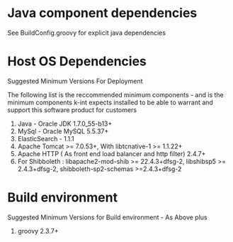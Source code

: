 
# Java component dependencies

See BuildConfig.groovy for explicit java dependencies

# Host OS Dependencies

Suggested Minimum Versions For Deployment

The following list is the reccommended minimum components - and is the minimum components k-int expects installed to be able to warrant and support this software product for customers

1. Java - Oracle JDK 1.7.0_55-b13+
2. MySql - Oracle MySQL 5.5.37+
3. ElasticSearch - 1.1.1
4. Apache Tomcat >= 7.0.53+, With  libtcnative-1 >= 1.1.22+
5. Apache HTTP ( As front end load balancer and http filter) 2.4.7+
6. For Shibboleth : libapache2-mod-shib >= 22.4.3+dfsg-2, libshibsp5 >= 2.4.3+dfsg-2, shibboleth-sp2-schemas >=2.4.3+dfsg-2


# Build environment 

Suggested Minimum Versions for Build environment - As Above plus

1. groovy 2.3.7+


